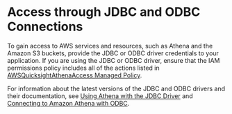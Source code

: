 # Access through JDBC and ODBC Connections<a name="policy-actions"></a>

To gain access to AWS services and resources, such as Athena and the Amazon S3 buckets, provide the JDBC or ODBC driver credentials to your application\. If you are using the JDBC or ODBC driver, ensure that the IAM permissions policy includes all of the actions listed in [AWSQuicksightAthenaAccess Managed Policy](awsquicksightathenaaccess-managed-policy.md)\.

For information about the latest versions of the JDBC and ODBC drivers and their documentation, see [Using Athena with the JDBC Driver](connect-with-jdbc.md) and [Connecting to Amazon Athena with ODBC](connect-with-odbc.md)\.